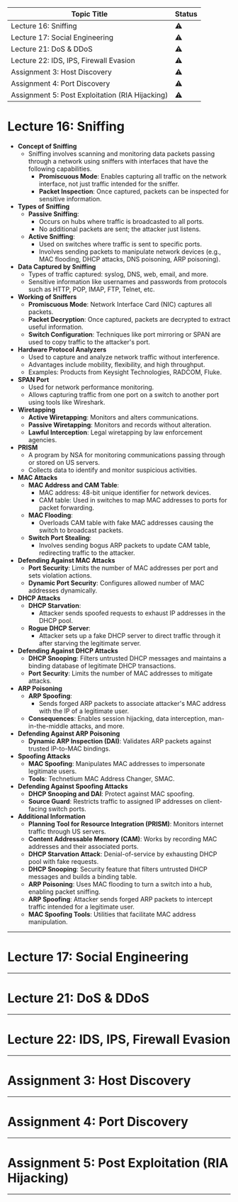| Topic Title                                     | Status    |
| ----------------------------------------------- | --------- |
| Lecture 16: Sniffing                            | :warning: |
| Lecture 17: Social Engineering                  | :warning: |
| Lecture 21: DoS & DDoS                          | :warning: |
| Lecture 22: IDS, IPS, Firewall Evasion          | :warning: |
| Assignment 3: Host Discovery                    | :warning: |
| Assignment 4: Port Discovery                    | :warning: |
| Assignment 5: Post Exploitation (RIA Hijacking) | :warning: |

# Lecture 16: Sniffing
- **Concept of Sniffing**
    - Sniffing involves scanning and monitoring data packets passing through a network using sniffers with interfaces that have the following capabilities.
	    - **Promiscuous Mode**: Enables capturing all traffic on the network interface, not just traffic intended for the sniffer.
	    - **Packet Inspection**: Once captured, packets can be inspected for sensitive information.
- **Types of Sniffing**
    - **Passive Sniffing**:
        - Occurs on hubs where traffic is broadcasted to all ports.
        - No additional packets are sent; the attacker just listens.
    - **Active Sniffing**:
        - Used on switches where traffic is sent to specific ports.
        - Involves sending packets to manipulate network devices (e.g., MAC flooding, DHCP attacks, DNS poisoning, ARP poisoning).
- **Data Captured by Sniffing**
    - Types of traffic captured: syslog, DNS, web, email, and more.
    - Sensitive information like usernames and passwords from protocols such as HTTP, POP, IMAP, FTP, Telnet, etc.
- **Working of Sniffers**
    - **Promiscuous Mode**: Network Interface Card (NIC) captures all packets.
    - **Packet Decryption**: Once captured, packets are decrypted to extract useful information.
    - **Switch Configuration**: Techniques like port mirroring or SPAN are used to copy traffic to the attacker's port.
- **Hardware Protocol Analyzers**
    - Used to capture and analyze network traffic without interference.
    - Advantages include mobility, flexibility, and high throughput.
    - Examples: Products from Keysight Technologies, RADCOM, Fluke.
- **SPAN Port**
    - Used for network performance monitoring.
    - Allows capturing traffic from one port on a switch to another port using tools like Wireshark.
- **Wiretapping**
    - **Active Wiretapping**: Monitors and alters communications.
    - **Passive Wiretapping**: Monitors and records without alteration.
    - **Lawful Interception**: Legal wiretapping by law enforcement agencies.
- **PRISM**
    - A program by NSA for monitoring communications passing through or stored on US servers.
    - Collects data to identify and monitor suspicious activities.
- **MAC Attacks**
    - **MAC Address and CAM Table**:
        - MAC address: 48-bit unique identifier for network devices.
        - CAM table: Used in switches to map MAC addresses to ports for packet forwarding.
    - **MAC Flooding**:
        - Overloads CAM table with fake MAC addresses causing the switch to broadcast packets.
    - **Switch Port Stealing**:
        - Involves sending bogus ARP packets to update CAM table, redirecting traffic to the attacker.
- **Defending Against MAC Attacks**
    - **Port Security**: Limits the number of MAC addresses per port and sets violation actions.
    - **Dynamic Port Security**: Configures allowed number of MAC addresses dynamically.
- **DHCP Attacks**
    - **DHCP Starvation**:
        - Attacker sends spoofed requests to exhaust IP addresses in the DHCP pool.
    - **Rogue DHCP Server**:
        - Attacker sets up a fake DHCP server to direct traffic through it after starving the legitimate server.
- **Defending Against DHCP Attacks**
    - **DHCP Snooping**: Filters untrusted DHCP messages and maintains a binding database of legitimate DHCP transactions.
    - **Port Security**: Limits the number of MAC addresses to mitigate attacks.
- **ARP Poisoning**
    - **ARP Spoofing**:
        - Sends forged ARP packets to associate attacker's MAC address with the IP of a legitimate user.
    - **Consequences**: Enables session hijacking, data interception, man-in-the-middle attacks, and more.
- **Defending Against ARP Poisoning**
    - **Dynamic ARP Inspection (DAI)**: Validates ARP packets against trusted IP-to-MAC bindings.
- **Spoofing Attacks**
    - **MAC Spoofing**: Manipulates MAC addresses to impersonate legitimate users.
    - **Tools**: Technetium MAC Address Changer, SMAC.
- **Defending Against Spoofing Attacks**
    - **DHCP Snooping and DAI**: Protect against MAC spoofing.
    - **Source Guard**: Restricts traffic to assigned IP addresses on client-facing switch ports.
- **Additional Information**
    - **Planning Tool for Resource Integration (PRISM)**: Monitors internet traffic through US servers.
    - **Content Addressable Memory (CAM)**: Works by recording MAC addresses and their associated ports.
    - **DHCP Starvation Attack**: Denial-of-service by exhausting DHCP pool with fake requests.
    - **DHCP Snooping**: Security feature that filters untrusted DHCP messages and builds a binding table.
    - **ARP Poisoning**: Uses MAC flooding to turn a switch into a hub, enabling packet sniffing.
    - **ARP Spoofing**: Attacker sends forged ARP packets to intercept traffic intended for a legitimate user.
    - **MAC Spoofing Tools**: Utilities that facilitate MAC address manipulation.
---

# Lecture 17: Social Engineering

---

# Lecture 21: DoS & DDoS

---

# Lecture 22: IDS, IPS, Firewall Evasion


---

# Assignment 3: Host Discovery

---

# Assignment 4: Port Discovery

---

# Assignment 5: Post Exploitation (RIA Hijacking)

---